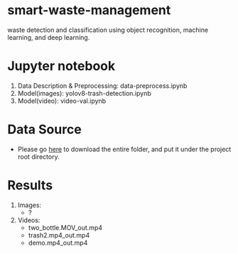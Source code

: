# smart-waste-management
waste detection and classification using object recognition, machine learning, and deep learning.

# Jupyter notebook
1. Data Description & Preprocessing: data-preprocess.ipynb
2. Model(images): yolov8-trash-detection.ipynb
3. Model(video): video-val.ipynb

# Data Source
- Please go [here](https://drive.google.com/drive/u/0/folders/1zwkuQamOJ0ThWWjWh5pNhYCM5KttJA5H) to download the entire folder, and put it under the project root directory.

# Results
1. Images:
   - ?
3. Videos:
   - two_bottle.MOV_out.mp4
   - trash2.mp4_out.mp4
   - demo.mp4_out.mp4
